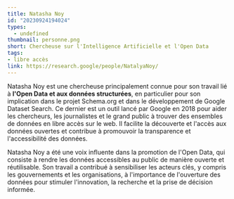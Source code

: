 ```yaml
---
title: Natasha Noy
id: "20230924194024"
types:
  - undefined
thumbnail: personne.png
short: Chercheuse sur l'Intelligence Artificielle et l'Open Data
tags:
- libre accès 
link: https://research.google/people/NatalyaNoy/
---
```


Natasha Noy est une chercheuse principalement connue pour son travail lié à **l'Open Data et aux données structurées**, en particulier pour son implication dans le projet Schema.org et dans le développement de Google Dataset Search. Ce dernier est un outil lancé par Google en 2018 pour aider les chercheurs, les journalistes et le grand public à trouver des ensembles de données en libre accès sur le web. Il facilite la découverte et l'accès aux données ouvertes et contribue à promouvoir la transparence et l'accessibilité des données.

Natasha Noy a été une voix influente dans la promotion de l'Open Data, qui consiste à rendre les données accessibles au public de manière ouverte et réutilisable. Son travail a contribué à sensibiliser les acteurs clés, y compris les gouvernements et les organisations, à l'importance de l'ouverture des données pour stimuler l'innovation, la recherche et la prise de décision informée.
